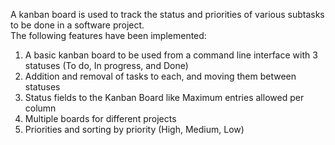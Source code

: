 A kanban board is used to track the status and priorities of various subtasks to be done in a software project.  
The following features have been implemented:
  1. A basic kanban board to be used from a command line interface with 3 statuses (To do, In progress, and Done)
  2. Addition and removal of tasks to each, and moving them between statuses
  3. Status fields to the Kanban Board like Maximum entries allowed per column
  4. Multiple boards for different projects 
  5. Priorities and sorting by priority (High, Medium, Low)




    
